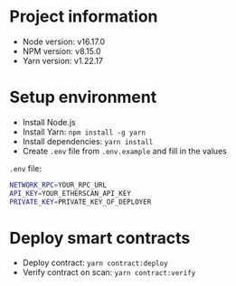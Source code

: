 # Project information

- Node version: v16.17.0
- NPM version: v8.15.0
- Yarn version: v1.22.17

# Setup environment

- Install Node.js
- Install Yarn: `npm install -g yarn`
- Install dependencies: `yarn install`
- Create `.env` file from `.env.example` and fill in the values

`.env` file:

```bash
NETWORK_RPC=YOUR_RPC_URL
API_KEY=YOUR_ETHERSCAN_API_KEY
PRIVATE_KEY=PRIVATE_KEY_OF_DEPLOYER
```

# Deploy smart contracts

- Deploy contract: `yarn contract:deploy`
- Verify contract on scan: `yarn contract:verify`
